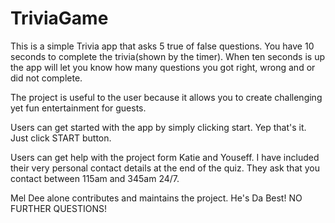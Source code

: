 # TriviaGame

This is a simple Trivia app that asks 5 true of false questions. You have 10 seconds to complete the trivia(shown by the timer). When ten seconds is up the app will let you know how many questions you got right, wrong and or did not complete.

The project is useful to the user because it allows you to create challenging yet fun entertainment for guests.

Users can get started with the app by simply clicking start. Yep that's it. Just click START button.

Users can get help with the project form Katie and Youseff. I have included their very personal contact details at the end of the quiz. They ask that you contact between 115am and 345am 24/7. 

Mel Dee alone contributes and maintains the project. He's Da Best! NO FURTHER QUESTIONS!


